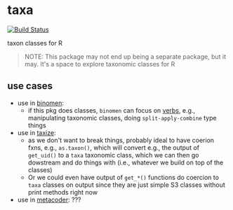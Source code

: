 taxa
====



[![Build Status](https://travis-ci.org/ropenscilabs/taxa.svg?branch=master)](https://travis-ci.org/ropenscilabs/taxa)

taxon classes for R

> NOTE: This package may not end up being a separate package, but it may. It's a space to explore taxonomic classes for R

## use cases

* use in [binomen](https://github.com/ropensci/binomen):
    * if this pkg does classes, `binomen` can focus on [verbs](https://github.com/ropensci/binomen#verbs), e.g., manipulating taxonomic classes, doing `split-apply-combine` type things
* use in [taxize](https://github.com/ropensci/taxize):
    * as we don't want to break things, probably ideal to have coerion fxns, e.g., `as.taxon()`, which will convert e.g., the output of `get_uid()` to a `taxa` taxonomic class, which we can then go dowstream and do things with (i.e., whatever we build on top of the classes)
    * Or we could even have output of `get_*()` functions do coercion to `taxa` classes on output since they are just simple S3 classes without print methods right now
* use in [metacoder](https://github.com/grunwaldlab/metacoder): ???
